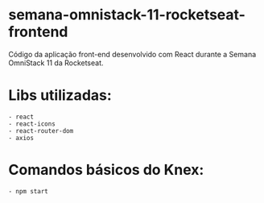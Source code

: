 # semana-omnistack-11-rocketseat-frontend
Código da aplicação front-end desenvolvido com React durante a Semana OmniStack 11 da Rocketseat.

# Libs utilizadas:
    - react
    - react-icons
    - react-router-dom
    - axios

# Comandos básicos do Knex:
    - npm start
